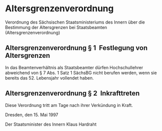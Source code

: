 # Altersgrenzenverordnung

Verordnung des Sächsischen Staatsministeriums des Innern über die Bestimmung der Altersgrenzen bei Staatsbeamten (Altersgrenzenverordnung)

## Altersgrenzenverordnung § 1  Festlegung von Altersgrenzen

In das Beamtenverhältnis als Staatsbeamter dürfen Hochschullehrer abweichend von § 7 Abs. 1 Satz 1 
        SächsBG nicht berufen werden, wenn sie bereits das 52. Lebensjahr vollendet haben.


## Altersgrenzenverordnung § 2  Inkrafttreten

Diese Verordnung tritt am Tage nach ihrer Verkündung in Kraft.

Dresden, den 15. Mai 1997

Der Staatsminister des Innern 
           Klaus Hardraht

